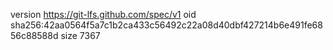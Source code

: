 version https://git-lfs.github.com/spec/v1
oid sha256:42aa0564f5a7c1b2ca433c56492c22a08d40dbf427214b6e491fe6856c88588d
size 7367
